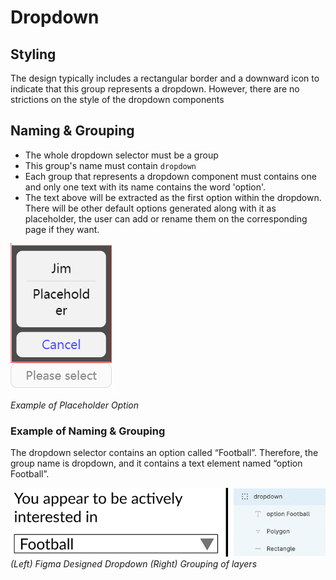 # Dropdown 

## Styling
The design typically includes a rectangular border and a downward icon to indicate that this group represents a dropdown. However, there are no strictions on the style of the dropdown components

## Naming & Grouping
* The whole dropdown selector must be a group
* This group's name must contain `dropdown`
* Each group that represents a dropdown component must contains one and only one text with its name contains the word 'option'. 
* The text above will be extracted as the first option within the dropdown. There will be other default options generated along with it as placeholder, the user can add or rename them on the corresponding page if they want. 

![image showing dropdown_placeholder](https://github.com/ImagineThisNHS/ImagineThisNHS.github.io/blob/master/guidelines/assets/dropdown/dropdown.png?raw=true)

_Example of Placeholder Option_

### Example of Naming & Grouping
The dropdown selector contains an option called “Football”. Therefore, the group name is dropdown, and it contains a text element named “option Football”.

![image showing dropdown ui and grouping in figma](https://github.com/ImagineThisNHS/ImagineThisNHS.github.io/blob/master/guidelines/assets/dropdown/downdown%20fig%20combined.png?raw=true)
_(Left) Figma Designed Dropdown (Right) Grouping of layers_

